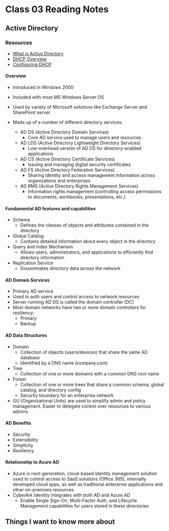 # Class 03 Reading Notes

## Active Directory

### Resources

- [What is Active Directory](https://www.cyberark.com/what-is/active-directory/)
- [DHCP Overview](https://www.professormesser.com/network-plus/n10-008/n10-008-video/dhcp-overview-n10-008/)
- [Configuring DHCP](https://www.professormesser.com/network-plus/n10-008/n10-008-video/configuring-dhcp-n10-008/)

#### Overview

- Introduced in Windows 2000
- Included with most MS Windows Server OS
- Used by variety of Microsoft solutions like Exchange Server and SharePoint server

- Made up of a number of different directory services:
  - AD DS (Active Directory Domain Services)
    - Core AD service used to manage users and resources
  - AD LDS (Active Directory Lightweight Directory Services)
    - Low-overhead version of AD DS for directory-enabled applications
  - AD CS (Active Directory Certificate Services)
    - Issuing and managing digital security certificates
  - AD FS (Active Directory Federation Services)
    - Sharing identity and access management information across organizations and enterprises
  - AD RMS (Active Directory Rights Management Services)
    - Information rights management (controlling access permissions to documents, workbooks, presentations, etc.)

#### Fundamental AD features and capabilities

- Schema
  - Defines the classes of objects and attributes contained in the directory
- Global Catalog
  - Contains detailed information about every object in the directory
- Query and Index Mechanism
  - Allows users, administrators, and applications to efficiently find directory information
- Replication Service
  - Disseminates directory data across the network

#### AD Domain Services

- Primary AD service
- Used to auth users and control access to network resources
- Server running AD DS is called the domain controller (DC)
- Most domain networks have two or more domain controllers for resiliency:
  - Primary
  - Backup

#### AD Data Structures

- Domain
  - Collection of objects (users/devices) that share the same AD database
  - Identified by a DNS name (company.com)
- Tree
  - Collection of one or more domains with a common DNS root name
- Forest
  - Collection of one or more trees that share a common schema, global catalog, and directory config
  - Security boundary for an enterprise network
- OU (Organizational Units) are used to simplify admin and policy management. Easier to delegate control over resources to various admins

#### AD Benefits

- Security
- Extensibility
- Simplicity
- Resiliency

#### Relationship to Azure AD

- Azure is next-generation, cloud-based identity management solution used to control access to SaaS solutions (Office 365), internally developed cloud apps, as well as traditional enterprise applications and other on-premises resources
- CyberArk Identity integrates with both AD and Azure AD
  - Enable Single Sign-On, Multi-Factor Auth, and Lifecycle Management capabilities for users stored in these directories

## Things I want to know more about

